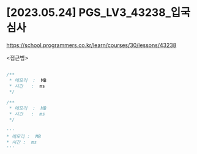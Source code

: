#   [2023.05.24] PGS_LV3_43238_입국심사
https://school.programmers.co.kr/learn/courses/30/lessons/43238

<접근법>

```
```




```java
/**
 * 메모리  :  MB
 * 시간   :  ms
 */
```



```js
/**
 * 메모리  :  MB
 * 시간   :  ms
 */
```




```python
'''
* 메모리 :  MB
* 시간 :  ms
'''
```
